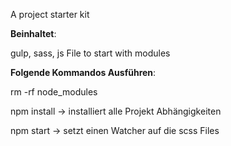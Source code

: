 A project starter kit

**Beinhaltet**: 

gulp, sass,
js File to start with modules


**Folgende Kommandos Ausführen**:

rm -rf node_modules

npm install     -> installiert alle Projekt Abhängigkeiten

npm start       -> setzt einen Watcher auf die scss Files

